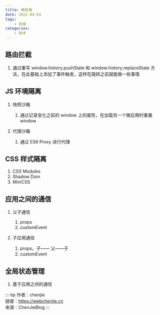 ```yaml
---
title: 微前端
date: 2022-04-03
tags:
    - 前端
categories:
    - 技术
---
```


## 路由拦截

1. 通过重写 window.history.pushState 和 window.history.replaceState 方法，在此基础上添加了事件触发，这样在跳转之前就能做一些事情

## JS 环境隔离

1. 快照沙箱

    1. 通过记录变化之前的 window 上的属性，在加载另一个微应用时重置 window

2. 代理沙箱
    1. 通过 ES6 Proxy 进行代理

## CSS 样式隔离

1.  CSS Modules
2.  Shadow Dom
3.  MiniCSS

## 应用之间的通信

1.  父子通信

    1.  props
    2.  customEvent

2.  子应用通信
    1.  props，子—— 父——子
    2.  customEvent

## 全局状态管理

1.  基于应用之间的通信

::: tip
作者：chenjie <br>
链接：https://webchenjie.cn <br>
来源：ChenJieBlog
:::
